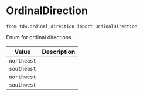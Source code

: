 # OrdinalDirection

`from tdw.ordinal_direction import OrdinalDirection`

Enum for ordinal directions.

| Value | Description |
| --- | --- |
| `northeast` |  |
| `southeast` |  |
| `northwest` |  |
| `southwest` |  |